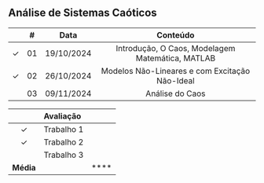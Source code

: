 ## Análise de Sistemas Caóticos

|  | # | Data | Conteúdo |
|:---:|:---:|:---:|:---:|
| &check; | 01 | 19/10/2024 | Introdução, O Caos, Modelagem Matemática, MATLAB |
| &check; | 02 | 26/10/2024 | Modelos Não-Lineares e com Excitação Não-Ideal |
|  | 03 | 09/11/2024 | Análise do Caos |


|  | Avaliação |  |
|:---:|:--|:---:|
| &check; | Trabalho 1 |  |
| &check; | Trabalho 2 |  |
|  | Trabalho 3 |  |
| **Média** |  | **** |